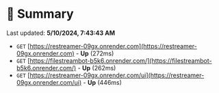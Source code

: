 # 📖 Summary
Last updated: **5/10/2024, 7:43:43 AM**

- `GET` [https://restreamer-09gx.onrender.com](https://restreamer-09gx.onrender.com) - **Up** (272ms)
- `GET` [https://filestreambot-b5k6.onrender.com/](https://filestreambot-b5k6.onrender.com/) - **Up** (262ms)
- `GET` [https://restreamer-09gx.onrender.com/ui](https://restreamer-09gx.onrender.com/ui) - **Up** (446ms)
